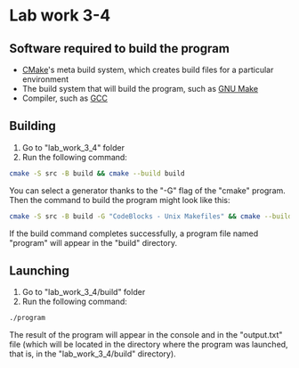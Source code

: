 # Lab work 3-4

## Software required to build the program
- [CMake](https://cmake.org/)'s meta build system, which creates build files for a particular environment
- The build system that will build the program, such as [GNU Make](https://www.gnu.org/software/make/)
- Compiler, such as [GCC](https://gcc.gnu.org/)

## Building

1. Go to "lab_work_3_4" folder
2. Run the following command:
```sh
cmake -S src -B build && cmake --build build
```
You can select a generator thanks to the "-G" flag of the "cmake" program. Then the command to build the program might look like this:
```sh
cmake -S src -B build -G "CodeBlocks - Unix Makefiles" && cmake --build build
```
If the build command completes successfully, a program file named "program" will appear in the "build" directory.

## Launching

1. Go to "lab_work_3_4/build" folder
2. Run the following command:
```sh
./program
```

The result of the program will appear in the console and in the "output.txt" file (which will be located in the directory where the program was launched, that is, in the "lab_work_3_4/build" directory).
